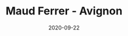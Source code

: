 ---
title: Maud Ferrer - Avignon
date: 2020-09-22
description: Description à compléter.
featured_image: /assets/img/testimonials/maud-ferrer/01.jpeg
testimonial:
    buyer: Maud Ferrer
    project_type: achat
    city: Avignon
    comment: Frederique a su trouver le bien de mes rêves. Top :) elle nous accompagne, est vraiment disponible, nous rend la vie plus facile! Je recommande a 100% 🙏🏻
    answer: 
    platform: Google My Business
    link: https://g.co/kgs/xUnH6u8
images:
    - url: /assets/img/testimonials/maud-ferrer/01.jpeg
    - url: /assets/img/testimonials/maud-ferrer/02.jpeg
    - url: /assets/img/testimonials/maud-ferrer/03.jpeg
---